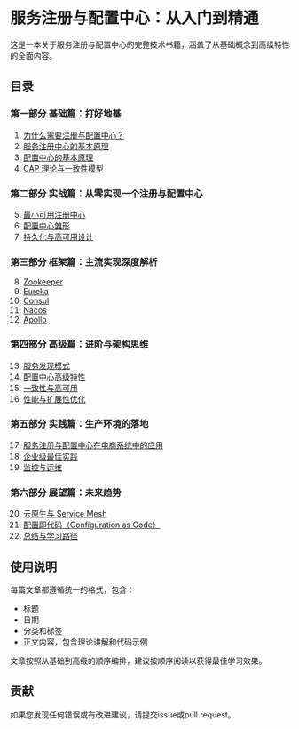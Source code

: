 # 服务注册与配置中心：从入门到精通

这是一本关于服务注册与配置中心的完整技术书籍，涵盖了从基础概念到高级特性的全面内容。

## 目录

### 第一部分 基础篇：打好地基

1. [为什么需要注册与配置中心？](1-1-why-need-register-and-config-center.md)
2. [服务注册中心的基本原理](1-2-service-registry-basic-principles.md)
3. [配置中心的基本原理](1-3-config-center-basic-principles.md)
4. [CAP 理论与一致性模型](1-4-cap-theory-and-consistency-model.md)

### 第二部分 实战篇：从零实现一个注册与配置中心

5. [最小可用注册中心](2-1-minimal-viable-registry.md)
6. [配置中心雏形](2-2-config-center-prototype.md)
7. [持久化与高可用设计](2-3-persistence-and-high-availability-design.md)

### 第三部分 框架篇：主流实现深度解析

8. [Zookeeper](3-1-zookeeper.md)
9. [Eureka](3-2-eureka.md)
10. [Consul](3-3-consul.md)
11. [Nacos](3-4-nacos.md)
12. [Apollo](3-5-apollo.md)

### 第四部分 高级篇：进阶与架构思维

13. [服务发现模式](4-1-service-discovery-patterns.md)
14. [配置中心高级特性](4-2-config-center-advanced-features.md)
15. [一致性与高可用](4-3-consistency-and-high-availability.md)
16. [性能与扩展性优化](4-4-performance-and-scalability-optimization.md)

### 第五部分 实践篇：生产环境的落地

17. [服务注册与配置中心在电商系统中的应用](5-1-service-registry-and-config-center-in-e-commerce.md)
18. [企业级最佳实践](5-2-enterprise-best-practices.md)
19. [监控与运维](5-3-monitoring-and-operations.md)

### 第六部分 展望篇：未来趋势

20. [云原生与 Service Mesh](6-1-cloud-native-and-service-mesh.md)
21. [配置即代码（Configuration as Code）](6-2-configuration-as-code.md)
22. [总结与学习路径](6-3-summary-and-learning-path.md)

## 使用说明

每篇文章都遵循统一的格式，包含：
- 标题
- 日期
- 分类和标签
- 正文内容，包含理论讲解和代码示例

文章按照从基础到高级的顺序编排，建议按顺序阅读以获得最佳学习效果。

## 贡献

如果您发现任何错误或有改进建议，请提交issue或pull request。